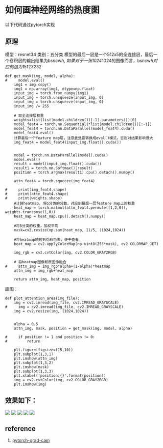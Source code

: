 # 如何画神经网络的热度图

以下代码通过pytorch实现

## 原理
模型：resnet34
类别：五分类
模型的最后一层是一个512x5的全连接层，最后一个卷积层的输出结果为bs*nc*w*h, 如果对于一张1024*1024的图像而言，bs*nc*w*h对应的值为1*512*32*32
```
def get_mask(img, model, alpha):
#     model.eval()
    img1 = img.copy()
    img1 = np.array(img1, dtype=np.float)
    input_img = torch.from_numpy(img1)
    input_img = torch.unsqueeze(input_img, 0)
    input_img = torch.unsqueeze(input_img, 0)
    input_img /= 255
    
	# 取全连接层权重
    weights=list(list(model.children())[-1].parameters())[0]
    model_feat4 = torch.nn.Sequential(*list(model.children())[:-1]) 
    model_feat4 = torch.nn.DataParallel(model_feat4).cuda()
    model_feat4.eval()
    计算最后一个feature map层，注意此处要转换成eval()模式，否则对结果影响很大
	img_feat4 = model_feat4(input_img.float().cuda())
	
	
    model = torch.nn.DataParallel(model).cuda()
    model.eval()
    result = model(input_img.float().cuda())
    result1 = torch.nn.Softmax()(result)
    position = torch.argmax(result1).cpu().detach().numpy()
    
    attn_feat4 = torch.squeeze(img_feat4)
    
#     print(img_feat4.shape)
#     print(attn_feat4.shape)
#     print(weights.shape)
	#计算heatmap, 将5分类的分数，对应到最后一层feature map上的权重
    heat_map = torch.matmul(attn_feat4.permute([1,2,0]), weights.transpose(1,0))
    heat_map = heat_map.cpu().detach().numpy()
    
	#将5分类的权重，加权平均
    mask=cv2.resize(np.sum(heat_map, 2)/5, (1024,1024))
    
	#将heatmap映射到伪彩色表，便于查看
    heat_map = cv2.applyColorMap(np.uint8(255*mask), cv2.COLORMAP_JET)
    
    img_rgb = cv2.cvtColor(img, cv2.COLOR_GRAY2RGB)
    
    # 将heatmap图像和原图像融合
#     attn_img = img_rgb*alpha+(1-alpha)*heatmap
    attn_img = img_rgb+heat_map

    return attn_img, heat_map, position
```

画图：
```
def plot_attention_area(img_file):
    img = cv2.imread(img_file, cv2.IMREAD_GRAYSCALE)
#     img = cv2.imread(img_file, cv2.IMREAD_GRAYSCALE)
    img = cv2.resize(img, (1024,1024))
    
    
    alpha = 0.5
    attn_img, mask, position = get_mask(img, model, alpha)
    
#     if position != 1 and position != 0:
#         return

    plt.figure(figsize=(15,10))
    plt.subplot(1,3,1)
    plt.imshow(attn_img)
    plt.subplot(1,3,2)
    plt.imshow(mask)
    plt.subplot(1,3,3)
    plt.xlabel('position:{}'.format(position))
    img = cv2.cvtColor(img, cv2.COLOR_GRAY2BGR)
    plt.imshow(img)
```

## 效果如下：
![](如何画神经网络的热度图/frontal.jpeg)
![](如何画神经网络的热度图/lateral.jpeg)
![](如何画神经网络的热度图/hip.jpeg)
![](如何画神经网络的热度图/hand.jpeg)
![](如何画神经网络的热度图/foot.jpeg)

## reference
1. [pytorch-grad-cam](https://github.com/jacobgil/pytorch-grad-cam/blob/master/grad-cam.py)